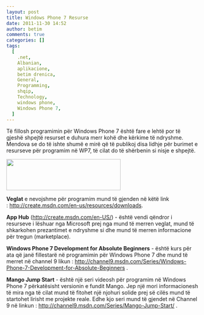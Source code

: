 ```yaml
---
layout: post
title: Windows Phone 7 Resurse
date: 2011-11-30 14:52
author: betim
comments: true
categories: []
tags:
  [
    .net,
    Albanian,
    aplikacione,
    betim drenica,
    General,
    Programming,
    shqip,
    Technology,
    windows phone,
    Windows Phone 7,
  ]
---
```


Të fillosh programimin për Windows Phone 7 është fare e lehtë por të gjeshë shpejtë resurset e duhura merr kohë dhe kërkime të ndryshme. Mendova se do të ishte shumë e mirë që të publikoj disa lidhje për burimet e resurseve për programim në WP7, të cilat do të shërbenin si nisje e shpejtë.<!--more-->

<a href="http://blog.betimdrenica.com/wp-content/uploads/2011/11/i-windows-phone-7-wallpaper.jpg"><img class="aligncenter size-medium wp-image-165" title="i-Windows-Phone-7-Wallpaper" src="http://blog.betimdrenica.com/wp-content/uploads/2011/11/i-windows-phone-7-wallpaper.jpg?w=300" alt="" width="300" height="82" /></a>

<strong>Veglat</strong> e nevojshme për programim mund të gjenden në këtë link : <a href="http://create.msdn.com/en-us/resources/downloads">http://create.msdn.com/en-us/resources/downloads</a>.

<strong>App Hub</strong> (<a href="http://create.msdn.com/en-US/">http://create.msdn.com/en-US/</a>) - është vendi qëndror i resurseve i lëshuar nga Microsoft prej nga mund të merren veglat, mund të shkarkohen prezantimet e ndryshme si dhe mund të merren informacione për tregun (marketplace).

<strong>Windows Phone 7 Development for Absolute Beginners</strong> - është kurs për ata që janë fillestarë në programimin për Windows Phone 7 dhe mund të merret në channel 9 likun : <a href="http://channel9.msdn.com/Series/Windows-Phone-7-Development-for-Absolute-Beginners">http://channel9.msdn.com/Series/Windows-Phone-7-Development-for-Absolute-Beginners</a> .

<strong>Mango Jump Start</strong> - është një seri videosh për programim në Windows Phone 7 përkatësisht versionin e fundit Mango. Jep një mori informacionesh të mira nga të cilat mund të fitohet një njohuri solide prej së cilës mund të startohet lirisht me projekte reale. Edhe kjo seri mund të gjendet në Channel 9 në linkun : <a href="http://channel9.msdn.com/Series/Mango-Jump-Start/">http://channel9.msdn.com/Series/Mango-Jump-Start/</a> .
